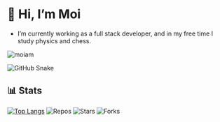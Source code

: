  <h1>👋 Hi, I’m Moi</h1>

-  I’m currently working as a full stack developer, and in my free time I study physics and chess. 


<p align="left"> <img src="https://komarev.com/ghpvc/?username=moiam&label=Profile%20views&color=grey&style=flat" alt="moiam" /> </p>

<!---
moiam/moiam is a ✨ special ✨ repository because its `README.md` (this file) appears on your GitHub profile.
You can click the Preview link to take a look at your changes.
--->

<picture>
  <source media="(prefers-color-scheme: dark)" srcset="https://moiam.github.io/snk/github-contribution-grid-snake-dark.svg">
  <source media="(prefers-color-scheme: light)" srcset="https://moiam.github.io/snk/github-contribution-grid-snake.svg">
  <img alt="GitHub Snake" src="https://moiam.github.io/snk/github-contribution-grid-snake.svg">
</picture>

## 📊 Stats
[![Top Langs](https://github-readme-stats.vercel.app/api/top-langs/?username=moiam&layout=donut-vertical)](https://github.com/moiam/github-readme-stats)
![Repos](https://img.shields.io/badge/dynamic/json?color=blue&label=Repos&query=%24.public_repos&url=https%3A%2F%2Fapi.github.com%2Fusers%2Fmoiam)
![Stars](https://img.shields.io/github/stars/moiam?style=social)
![Forks](https://img.shields.io/github/forks/moiam/astro-minimal-template?style=social)
